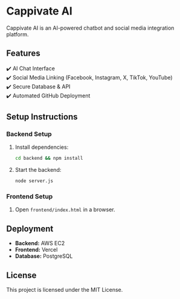 # Cappivate AI
Cappivate AI is an AI-powered chatbot and social media integration platform.

## Features
✔️ AI Chat Interface  
✔️ Social Media Linking (Facebook, Instagram, X, TikTok, YouTube)  
✔️ Secure Database & API  
✔️ Automated GitHub Deployment  

## Setup Instructions
### Backend Setup
1. Install dependencies:  
   ```sh
   cd backend && npm install
   ```
2. Start the backend:  
   ```sh
   node server.js
   ```

### Frontend Setup
1. Open `frontend/index.html` in a browser.

## Deployment
- **Backend:** AWS EC2  
- **Frontend:** Vercel  
- **Database:** PostgreSQL  

## License
This project is licensed under the MIT License.